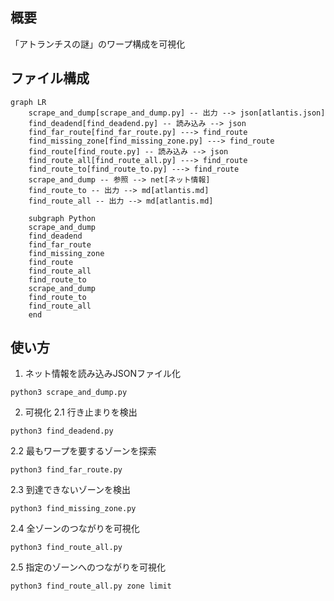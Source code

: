 
## 概要
「アトランチスの謎」のワープ構成を可視化

## ファイル構成
```mermaid
graph LR
	scrape_and_dump[scrape_and_dump.py] -- 出力 --> json[atlantis.json]
	find_deadend[find_deadend.py] -- 読み込み --> json
	find_far_route[find_far_route.py] ---> find_route
	find_missing_zone[find_missing_zone.py] ---> find_route
	find_route[find_route.py] -- 読み込み --> json
	find_route_all[find_route_all.py] ---> find_route
	find_route_to[find_route_to.py] ---> find_route
	scrape_and_dump -- 参照 --> net[ネット情報]
	find_route_to -- 出力 --> md[atlantis.md]
	find_route_all -- 出力 --> md[atlantis.md]

	subgraph Python
	scrape_and_dump
	find_deadend
	find_far_route
	find_missing_zone
	find_route
	find_route_all
	find_route_to
	scrape_and_dump
	find_route_to
	find_route_all
	end
```

## 使い方
1. ネット情報を読み込みJSONファイル化
```
python3 scrape_and_dump.py
```
2. 可視化
2.1 行き止まりを検出
```
python3 find_deadend.py
```
2.2 最もワープを要するゾーンを探索
```
python3 find_far_route.py
```
2.3 到達できないゾーンを検出
```
python3 find_missing_zone.py
```
2.4 全ゾーンのつながりを可視化
```
python3 find_route_all.py
```
2.5 指定のゾーンへのつながりを可視化
```
python3 find_route_all.py zone limit
```
